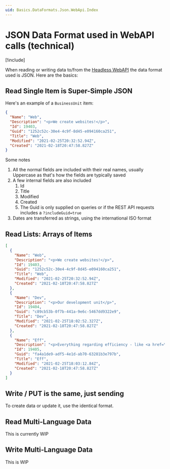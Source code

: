 ```yaml
---
uid: Basics.DataFormats.Json.WebApi.Index
---
```


# JSON Data Format used in WebAPI calls (technical)

[!include[](~/basics/stack/_shared-float-summary.md)]
<style>.context-box-summary .format-json-headless { visibility: visible; } </style>

When reading or writing data to/from the [Headless WebAPI](xref:WebApi.Headless.Index) the data format used is JSON. Here are the basics:

## Read Single Item is Super-Simple JSON

Here's an example of a `BusinessUnit` item:

```json
{
  "Name": "Web",
  "Description": "<p>We create websites!</p>",
  "Id": 19403,
  "Guid": "1252c52c-30e4-4c9f-8d45-e094160ca251",
  "Title": "Web",
  "Modified": "2021-02-25T20:32:52.94Z",
  "Created": "2021-02-18T20:47:58.827Z"
}
```

Some notes

1. All the normal fields are included with their real names, usually Uppercase as that's how the fields are typically saved
1. A few internal fields are also included
    1. Id
    1. Title
    1. Modified
    1. Created
    1. The Guid is only supplied on queries or if the REST API requests includes a `?includeGuid=true`
1. Dates are transferred as strings, using the international ISO format

## Read Lists: Arrays of Items

```json
[
  {
    "Name": "Web",
    "Description": "<p>We create websites!</p>",
    "Id": 19403,
    "Guid": "1252c52c-30e4-4c9f-8d45-e094160ca251",
    "Title": "Web",
    "Modified": "2021-02-25T20:32:52.94Z",
    "Created": "2021-02-18T20:47:58.827Z"
  },
  {
    "Name": "Dev",
    "Description": "<p>Our development unit</p>",
    "Id": 19404,
    "Guid": "c89cb53b-0f7b-441a-9e6c-5467dd9322e9",
    "Title": "Dev",
    "Modified": "2021-02-25T18:02:52.327Z",
    "Created": "2021-02-18T20:47:58.827Z"
  },
  {
    "Name": "Eff",
    "Description": "<p>Everything regarding efficiency - like <a href=\"https://sphosting.ch\" target=\"_blank\" rel=\"noopener\">SharePoint</a>, Word &amp; Excel automation, <a href=\"https://azing.org\" target=\"_blank\" rel=\"noopener\">azing.org</a></p>",
    "Id": 19405,
    "Guid": "fa4a1de9-adf5-4e1d-ab70-63281b3e797b",
    "Title": "Eff",
    "Modified": "2021-02-25T18:03:12.84Z",
    "Created": "2021-02-18T20:47:58.827Z"
  }
]
```

## Write / PUT is the same, just sending

To create data or update it, use the identical format. 


## Read Multi-Language Data

This is currently WIP

## Write Multi-Language Data

This is WIP